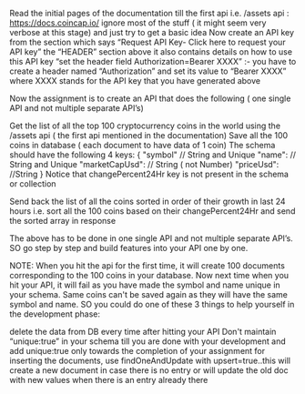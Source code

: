 Read the initial pages of the documentation till the first api i.e. /assets api : https://docs.coincap.io/ ignore most of the stuff ( it might seem very verbose at this stage) and just try to get a basic idea Now create an API key from the section which says “Request API Key- Click here to request your API key” the “HEADER” section above it also contains details on how to use this API key “set the header field Authorization=Bearer XXXX” :- you have to create a header named “Authorization” and set its value to “Bearer XXXX” where XXXX stands for the API key that you have generated above

Now the assignment is to create an API that does the following ( one single API and not multiple separate API’s)

Get the list of all the top 100 cryptocurrency coins in the world using the /assets api ( the first api mentioned in the documentation) Save all the 100 coins in database ( each document to have data of 1 coin) The schema should have the following 4 keys: { "symbol" // String and Unique "name": // String and Unique "marketCapUsd": // String ( not Number) "priceUsd": //String } Notice that changePercent24Hr key is not present in the schema or collection

Send back the list of all the coins sorted in order of their growth in last 24 hours i.e. sort all the 100 coins based on their changePercent24Hr and send the sorted array in response

The above has to be done in one single API and not multiple separate API’s. SO go step by step and build features into your API one by one.

NOTE: When you hit the api for the first time, it will create 100 documents corresponding to the 100 coins in your database. Now next time when you hit your API, it will fail as you have made the symbol and name unique in your schema. Same coins can't be saved again as they will have the same symbol and name. SO you could do one of these 3 things to help yourself in the development phase:

delete the data from DB every time after hitting your API
Don't maintain “unique:true” in your schema till you are done with your development and add unique:true only towards the completion of your assignment
for inserting the documents, use findOneAndUpdate with upsert=true..this will create a new document in case there is no entry or will update the old doc with new values when there is an entry already there